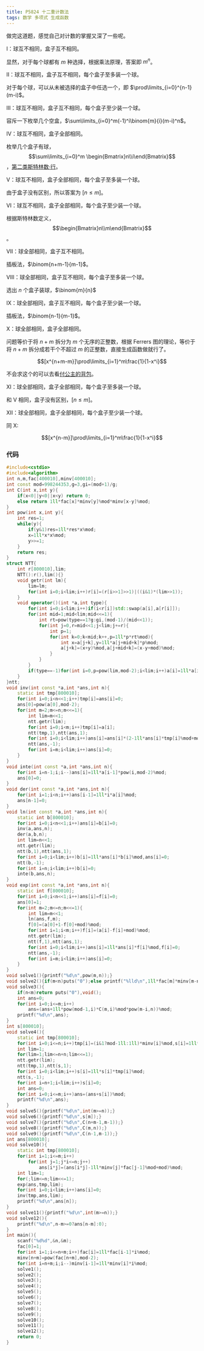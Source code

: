 ```yaml
---
title: P5824 十二重计数法
tags: 数学 多项式 生成函数
---
```


做完这道题，感觉自己对计数的掌握又深了一些呢。

$\text{I}$：球互不相同，盒子互不相同。

显然，对于每个球都有 $m$ 种选择，根据乘法原理，答案即 $m^n$。

$\text{II}$：球互不相同，盒子互不相同，每个盒子至多装一个球。

对于每个球，可以从未被选择的盒子中任选一个，即 $\prod\limits_{i=0}^{n-1}(m-i)$。

$\text{III}$：球互不相同，盒子互不相同，每个盒子至少装一个球。 

容斥一下枚举几个空盒，$\sum\limits_{i=0}^m(-1)^i\binom{m}{i}(m-i)^n$。

$\text{IV}$：球互不相同，盒子全部相同。

枚举几个盒子有球，$$\sum\limits_{i=0}^m \begin{Bmatrix}n\\i\end{Bmatrix}$$，[第二类斯特林数·行](https://www.luogu.com.cn/problem/P5395)。

$\text{V}$：球互不相同，盒子全部相同，每个盒子至多装一个球。 

由于盒子没有区别，所以答案为 $[n\le m]$。

$\text{VI}$：球互不相同，盒子全部相同，每个盒子至少装一个球。

根据斯特林数定义，$$\begin{Bmatrix}n\\m\end{Bmatrix}$$。

$\text{VII}$：球全部相同，盒子互不相同。

插板法，$\binom{n+m-1}{m-1}$。

$\text{VIII}$：球全部相同，盒子互不相同，每个盒子至多装一个球。 

选出 $n$ 个盒子装球，$\binom{m}{n}$

$\text{IX}$：球全部相同，盒子互不相同，每个盒子至少装一个球。 

插板法，$\binom{n-1}{m-1}$。

$\text{X}$：球全部相同，盒子全部相同。

问题等价于将 $n+m$ 拆分为 $m$ 个无序的正整数，根据 Ferrers 图的理论，等价于将 $n+m$ 拆分成若干个不超过 $m$ 的正整数，直接生成函数做就行了。

$$[x^{n+m-m}]\prod\limits_{i=1}^m\frac{1}{1-x^i}$$

不会求这个的可以去看[付公主的背包](https://www.luogu.com.cn/problem/P4389)。

$\text{XI}$：球全部相同，盒子全部相同，每个盒子至多装一个球。

和 $\text{V}$ 相同，盒子没有区别，$[n\le m]$。

$\text{XII}$：球全部相同，盒子全部相同，每个盒子至少装一个球。

同 $\text{X}$:

$$[x^{n-m}]\prod\limits_{i=1}^m\frac{1}{1-x^i}$$

### 代码

```cpp
#include<cstdio>
#include<algorithm>
int n,m,fac[400010],minv[400010];
int const mod=998244353,g=3,gi=(mod+1)/g;
int C(int x,int y){
	if(x<0||y<0||x<y) return 0;
	else return 1ll*fac[x]*minv[y]%mod*minv[x-y]%mod;
}
int pow(int x,int y){
	int res=1;
	while(y){
		if(y&1)res=1ll*res*x%mod;
		x=1ll*x*x%mod;
		y>>=1;
	}
	return res;
}
struct NTT{
	int r[800010],lim;
	NTT():r(),lim(){}
	void getr(int lm){
		lim=lm;
		for(int i=0;i<lim;i++)r[i]=(r[i>>1]>>1)|((i&1)*(lim>>1));
	}
	void operator()(int *a,int type){
		for(int i=0;i<lim;i++)if(i<r[i])std::swap(a[i],a[r[i]]);
		for(int mid=1;mid<lim;mid<<=1){
			int rt=pow(type==1?g:gi,(mod-1)/(mid<<1));
			for(int j=0,r=mid<<1;j<lim;j+=r){
				int p=1;
				for(int k=0;k<mid;k++,p=1ll*p*rt%mod){
					int x=a[j+k],y=1ll*a[j+mid+k]*p%mod;
					a[j+k]=(x+y)%mod,a[j+mid+k]=(x-y+mod)%mod;
				}
			}
		}
		if(type==-1)for(int i=0,p=pow(lim,mod-2);i<lim;i++)a[i]=1ll*a[i]*p%mod;
	}
}ntt;
void inv(int const *a,int *ans,int n){
	static int tmp[800010];
	for(int i=0;i<n<<1;i++)tmp[i]=ans[i]=0;
	ans[0]=pow(a[0],mod-2);
	for(int m=2;m<=n;m<<=1){
		int lim=m<<1;
		ntt.getr(lim);
		for(int i=0;i<m;i++)tmp[i]=a[i];
		ntt(tmp,1),ntt(ans,1);
		for(int i=0;i<lim;i++)ans[i]=ans[i]*(2-1ll*ans[i]*tmp[i]%mod+mod)%mod,tmp[i]=0;
		ntt(ans,-1);
		for(int i=m;i<lim;i++)ans[i]=0;
	}
}
void inte(int const *a,int *ans,int n){
	for(int i=n-1;i;i--)ans[i]=1ll*a[i-1]*pow(i,mod-2)%mod;
	ans[0]=0;
}
void der(int const *a,int *ans,int n){
	for(int i=1;i<n;i++)ans[i-1]=1ll*i*a[i]%mod;
	ans[n-1]=0;
}
void ln(int const *a,int *ans,int n){
	static int b[800010];
	for(int i=0;i<n<<1;i++)ans[i]=b[i]=0;
	inv(a,ans,n);
	der(a,b,n);
	int lim=n<<1;
	ntt.getr(lim);
	ntt(b,1),ntt(ans,1);
	for(int i=0;i<lim;i++)b[i]=1ll*ans[i]*b[i]%mod,ans[i]=0;
	ntt(b,-1);
	for(int i=n;i<lim;i++)b[i]=0;
	inte(b,ans,n);
}
void exp(int const *a,int *ans,int n){
	static int f[800010];
	for(int i=0;i<n<<1;i++)ans[i]=f[i]=0;
	ans[0]=1;
	for(int m=2;m<=n;m<<=1){
		int lim=m<<1;
		ln(ans,f,m);
		f[0]=(a[0]+1-f[0]+mod)%mod;
		for(int i=1;i<m;i++)f[i]=(a[i]-f[i]+mod)%mod;
		ntt.getr(lim);
		ntt(f,1),ntt(ans,1);
		for(int i=0;i<lim;i++)ans[i]=1ll*ans[i]*f[i]%mod,f[i]=0;
		ntt(ans,-1);
		for(int i=m;i<lim;i++)ans[i]=0;
	}
}
void solve1(){printf("%d\n",pow(m,n));}
void solve2(){if(m<n)puts("0");else printf("%lld\n",1ll*fac[m]*minv[m-n]%mod);}
void solve3(){
	if(n<m)return puts("0"),void();
	int ans=0;
	for(int i=0;i<=m;i++)
		ans=(ans+1ll*pow(mod-1,i)*C(m,i)%mod*pow(m-i,n))%mod;
	printf("%d\n",ans);
}
int s[800010];
void solve4(){
	static int tmp[800010]; 
	for(int i=0;i<=n;i++)tmp[i]=(i&1?mod-1ll:1ll)*minv[i]%mod,s[i]=1ll*pow(i,n)*minv[i]%mod;
	int lim=1;
	for(lim=1;lim<=n+n;lim<<=1);
	ntt.getr(lim);
	ntt(tmp,1),ntt(s,1);
	for(int i=0;i<lim;i++)s[i]=1ll*s[i]*tmp[i]%mod;
	ntt(s,-1);
	for(int i=n+1;i<lim;i++)s[i]=0;
	int ans=0;
	for(int i=0;i<=m;i++)ans=(ans+s[i])%mod;
	printf("%d\n",ans);
}
void solve5(){printf("%d\n",int(m>=n));}
void solve6(){printf("%d\n",s[m]);}
void solve7(){printf("%d\n",C(n+m-1,m-1));}
void solve8(){printf("%d\n",C(m,n));}
void solve9(){printf("%d\n",C(n-1,m-1));}
int ans[800010];
void solve10(){
	static int tmp[800010];
	for(int i=1;i<=m;i++)
		for(int j=1;j*i<=n;j++)
			ans[i*j]=(ans[i*j]-1ll*minv[j]*fac[j-1]%mod+mod)%mod;
	int lim=1;
	for(;lim<=n;lim<<=1);
	exp(ans,tmp,lim);
	for(int i=0;i<lim;i++)ans[i]=0;
	inv(tmp,ans,lim);
	printf("%d\n",ans[n]);
}
void solve11(){printf("%d\n",int(m>=n));}
void solve12(){
	printf("%d\n",n-m>=0?ans[n-m]:0);
}
int main(){
	scanf("%d%d",&n,&m);
	fac[0]=1;
	for(int i=1;i<=n+m;i++)fac[i]=1ll*fac[i-1]*i%mod;
	minv[n+m]=pow(fac[n+m],mod-2);
	for(int i=n+m;i;i--)minv[i-1]=1ll*minv[i]*i%mod;
	solve1();
	solve2();
	solve3();
	solve4();
	solve5();
	solve6();
	solve7();
	solve8();
	solve9();
	solve10();
	solve11();
	solve12();
	return 0;
} 
```